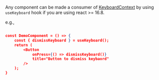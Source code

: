 Any component can be made a consumer of [KeyboardContext](#keyboardcontext) by using `useKeyboard` hook if you are using react >= 16.8.

e.g.,

```json

const DemoComponent = () => {
    const { dismissKeyboard } = useKeyboard();
    return (
        <Button
            onPress={() => dismissKeyboard()}
            title="Button to dismiss keybaord"
        />
    );
}

```

